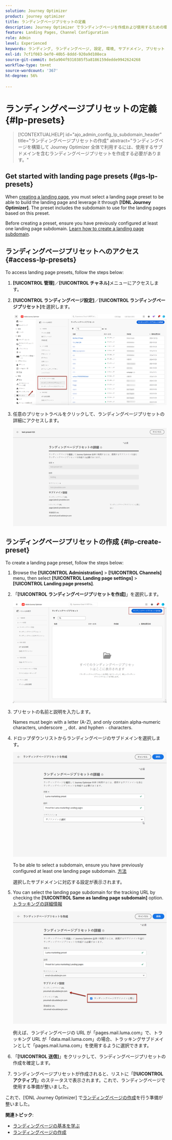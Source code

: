 ```yaml
---
solution: Journey Optimizer
product: journey optimizer
title: ランディングページプリセットの定義
description: Journey Optimizer でランディングページを作成および使用するための環境を設定する方法を説明します。
feature: Landing Pages, Channel Configuration
role: Admin
level: Experienced
keywords: ランディング, ランディングページ, 設定, 環境, サブドメイン, プリセット
exl-id: 7cf1f083-bef0-40b5-8ddd-920a9d108eca
source-git-commit: 8e5a904f9310385f5a8186159dedde9942624268
workflow-type: tm+mt
source-wordcount: '367'
ht-degree: 56%

---
```


# ランディングページプリセットの定義 {#lp-presets}

>[!CONTEXTUALHELP]
>id="ajo_admin_config_lp_subdomain_header"
>title="ランディングページプリセットの作成"
>abstract="ランディングページを構築して Journey Optimizer 全体で利用するには、使用するサブドメインを含むランディングページプリセットを作成する必要があります。"

## Get started with landing page presets {#gs-lp-presets}

When [creating a landing page](../landing-pages/create-lp.md#create-a-lp), you must select a landing page preset to be able to build the landing page and leverage it through **[!DNL Journey Optimizer]**. The preset includes the subdomain to use for the landing pages based on this preset.

Before creating a preset, ensure you have previously configured at least one landing page subdomain. [Learn how to create a landing page subdomain](lp-subdomains.md).

## ランディングページプリセットへのアクセス {#access-lp-presets}

To access landing page presets, follow the steps below:

1. **[!UICONTROL 管理]**／**[!UICONTROL チャネル]**&#x200B;メニューにアクセスします。

1. **[!UICONTROL ランディングページ設定]**／**[!UICONTROL ランディングページプリセット]**&#x200B;を選択します。

   ![](assets/lp_presets-access.png)

1. 任意のプリセットラベルをクリックして、ランディングページプリセットの詳細にアクセスします。

   ![](assets/lp_preset-details.png)

## ランディングページプリセットの作成 {#lp-create-preset}

To create a landing page preset, follow the steps below:

1. Browse the **[!UICONTROL Administration]** > **[!UICONTROL Channels]** menu, then select **[!UICONTROL Landing page settings]** > **[!UICONTROL Landing page presets]**.

1. 「**[!UICONTROL ランディングページプリセットを作成]**」を選択します。

   ![](assets/lp_create-preset-temp.png)

1. プリセットの名前と説明を入力します。

   Names must begin with a letter (A-Z), and only contain alpha-numeric characters, underscore `_`, dot`.` and hyphen `-` characters.

1. ドロップダウンリストからランディングページのサブドメインを選択します。

   ![](assets/lp_preset-subdomain.png)

   To be able to select a subdomain, ensure you have previously configured at least one landing page subdomain. [方法](#lp-subdomains)

   選択したサブドメインに対応する設定が表示されます。

1. You can select the landing page subdomain for the tracking URL by checking the **[!UICONTROL Same as landing page subdomain]** option. [ トラッキングの詳細情報 ](../email/message-tracking.md)

   ![](assets/lp_preset-subdomain-settings-same.png)

   例えば、ランディングページの URL が「pages.mail.luma.com」で、トラッキング URL が「data.mail.luma.com」の場合、トラッキングサブドメインとして「pages.mail.luma.com」を使用するように選択できます。

1. 「**[!UICONTROL 送信]**」をクリックして、ランディングページプリセットの作成を確定します。<!--You can also save the preset as draft and resume its configuration later on.-->

   <!--![](assets/lp_preset-subdomain-settings-submit.png)-->

1. ランディングページプリセットが作成されると、リストに「**[!UICONTROL アクティブ]**」のステータスで表示されます。これで、ランディングページで使用する準備が整いました。

これで、[!DNL Journey Optimizer] で[ランディングページの作成](../landing-pages/create-lp.md)を行う準備が整いました。
<!--
>[!NOTE]
>
>Learn how to create channel configurations for push notifications and emails in [this section](channel-surfaces.md).-->

**関連トピック**:

* [ランディングページの基本を学ぶ](../landing-pages/get-started-lp.md)
* [ランディングページの作成](../landing-pages/create-lp.md#create-a-lp)
